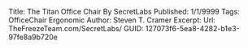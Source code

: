 Title: The Titan Office Chair By SecretLabs
Published: 1/1/9999
Tags: OfficeChair Ergonomic
Author: Steven T. Cramer
Excerpt:
Url: TheFreezeTeam.com/SecretLabs/
GUID: 127073f6-5ea8-4282-b1e3-97fe8a9b720e


